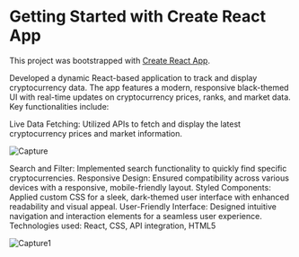 # Getting Started with Create React App

This project was bootstrapped with [Create React App](https://github.com/facebook/create-react-app).

Developed a dynamic React-based application to track and display cryptocurrency data. The app features a modern, responsive black-themed UI with real-time updates on cryptocurrency prices, ranks, and market data. Key functionalities include:

Live Data Fetching: Utilized APIs to fetch and display the latest cryptocurrency prices and market information.







![Capture](https://github.com/YD09/Crypto-Tracker-App/assets/144844519/dbc9bd7d-79eb-43e0-955a-b18696808b0d)










Search and Filter: Implemented search functionality to quickly find specific cryptocurrencies.
Responsive Design: Ensured compatibility across various devices with a responsive, mobile-friendly layout.
Styled Components: Applied custom CSS for a sleek, dark-themed user interface with enhanced readability and visual appeal.
User-Friendly Interface: Designed intuitive navigation and interaction elements for a seamless user experience.
Technologies used: React, CSS, API integration, HTML5




![Capture1](https://github.com/YD09/Crypto-Tracker-App/assets/144844519/51b66ccd-65d7-48ef-a893-734ccf543b73)
